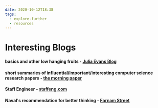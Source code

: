 ```yaml
---
date: 2020-10-12T18:38
tags: 
  - explore-further
  - resources
---
```


# Interesting Blogs


#### basics and other low hanging fruits - [Julia Evans Blog](https://jvns.ca/)
#### short summaries of influential/important/interesting computer science research papers - [the morning paper](https://jvns.ca/blog/compensation-questions/)
#### Staff Engineer - [staffeng.com](https://staffeng.com/)
#### Naval's recommendation for better thinking - [Farnam Street](https://fs.blog/blog/)
